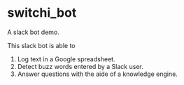 # switchi_bot
A slack bot demo.

This slack bot is able to
1. Log text in a Google spreadsheet.
2. Detect buzz words entered by a Slack user.
3. Answer questions with the aide of a knowledge engine.
